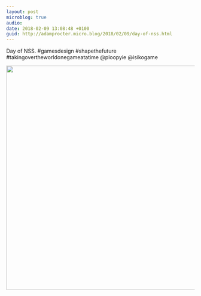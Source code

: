 ```yaml
---
layout: post
microblog: true
audio: 
date: 2018-02-09 13:08:48 +0100
guid: http://adamprocter.micro.blog/2018/02/09/day-of-nss.html
---
```

Day of NSS. #gamesdesign #shapethefuture #takingovertheworldonegameatatime @ploopyie @isikogame

<img src="http://discursive.adamprocter.co.uk/uploads/2018/f8ee9c924f.jpg" width="600" height="600" />
